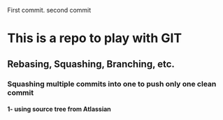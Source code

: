 First commit.
second commit

# This is a repo to play with GIT
## Rebasing, Squashing, Branching, etc.
### Squashing multiple commits into one to push only one clean commit
#### 1- using source tree from Atlassian